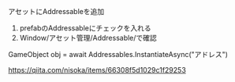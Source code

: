 アセットにAddressableを追加

1. prefabのAddressableにチェックを入れる
2. Window/アセット管理/Addressable/で確認

GameObject obj = await Addressables.InstantiateAsync("アドレス")

https://qiita.com/nisoka/items/66308f5d1029c1f29253